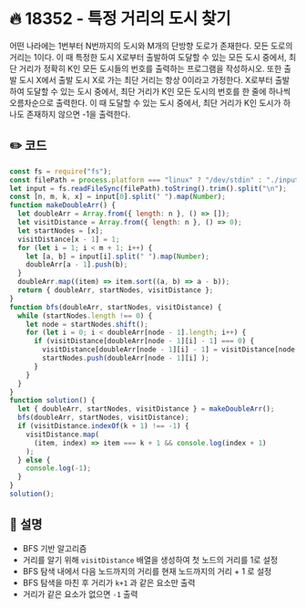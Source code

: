 # 🔥 18352 - 특정 거리의 도시 찾기
어떤 나라에는 1번부터 N번까지의 도시와 M개의 단방향 도로가 존재한다. 모든 도로의 거리는 1이다.
이 때 특정한 도시 X로부터 출발하여 도달할 수 있는 모든 도시 중에서, 최단 거리가 정확히 K인 모든 도시들의 번호를 출력하는 프로그램을 작성하시오. 또한 출발 도시 X에서 출발 도시 X로 가는 최단 거리는 항상 0이라고 가정한다.
X로부터 출발하여 도달할 수 있는 도시 중에서, 최단 거리가 K인 모든 도시의 번호를 한 줄에 하나씩 오름차순으로 출력한다.
이 때 도달할 수 있는 도시 중에서, 최단 거리가 K인 도시가 하나도 존재하지 않으면 -1을 출력한다.
## ✏️ 코드
```js
const fs = require("fs");
const filePath = process.platform === "linux" ? "/dev/stdin" : "./input.txt";
let input = fs.readFileSync(filePath).toString().trim().split("\n");
const [n, m, k, x] = input[0].split(" ").map(Number);
function makeDoubleArr() {
  let doubleArr = Array.from({ length: n }, () => []);
  let visitDistance = Array.from({ length: n }, () => 0);
  let startNodes = [x];
  visitDistance[x - 1] = 1;
  for (let i = 1; i < m + 1; i++) {
    let [a, b] = input[i].split(" ").map(Number);
    doubleArr[a - 1].push(b);
  }
  doubleArr.map((item) => item.sort((a, b) => a - b));
  return { doubleArr, startNodes, visitDistance };
}
function bfs(doubleArr, startNodes, visitDistance) {
  while (startNodes.length !== 0) {
    let node = startNodes.shift();
    for (let i = 0; i < doubleArr[node - 1].length; i++) {
      if (visitDistance[doubleArr[node - 1][i] - 1] === 0) {
        visitDistance[doubleArr[node - 1][i] - 1] = visitDistance[node - 1] + 1;
        startNodes.push(doubleArr[node - 1][i] );
      }
    }
  }
}
function solution() {
  let { doubleArr, startNodes, visitDistance } = makeDoubleArr();
  bfs(doubleArr, startNodes, visitDistance);
  if (visitDistance.indexOf(k + 1) !== -1) {
    visitDistance.map(
      (item, index) => item === k + 1 && console.log(index + 1)
    );
  } else {
    console.log(-1);
  }
}
solution();
```
## 🌱 설명
- BFS 기반 알고리즘
- 거리를 알기 위해 `visitDistance` 배열을 생성하여 첫 노드의 거리를 1로 설정
- BFS 탐색 내에서 다음 노드까지의 거리를 현재 노드까지의 거리 + 1 로 설정
- BFS 탐색을 마친 후 거리가 `k+1` 과 같은 요소만 출력
- 거리가 같은 요소가 없으면 `-1` 출력